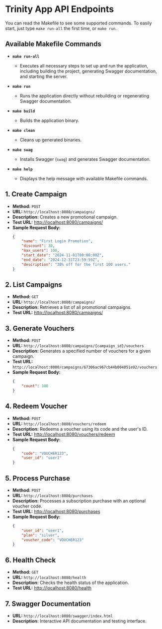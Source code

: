 # Trinity App API Endpoints

You can read the Makefile to see some supported commands. To easily start, just type `make run-all` the first time, or `make run`.

## Available Makefile Commands

- **`make run-all`**
  - Executes all necessary steps to set up and run the application, including building the project, generating Swagger documentation, and starting the server.
  
- **`make run`**
  - Runs the application directly without rebuilding or regenerating Swagger documentation.
  
- **`make build`**
  - Builds the application binary.
  
- **`make clean`**
  - Cleans up generated binaries.
  
- **`make swag`**
  - Installs Swagger (`swag`) and generates Swagger documentation.
  
- **`make help`**
  - Displays the help message with available Makefile commands.

## 1. Create Campaign

- **Method:** `POST`
- **URL:** `http://localhost:8080/campaigns/`
- **Description:** Creates a new promotional campaign.
- **Test URL:** [http://localhost:8080/campaigns/](http://localhost:8080/campaigns/)
- **Sample Request Body:**
    ```json
    {
        "name": "First Login Promotion",
        "discount": 30,
        "max_users": 100,
        "start_date": "2024-11-01T00:00:00Z",
        "end_date": "2024-12-31T23:59:59Z",
        "description": "30% off for the first 100 users."
    }
    ```

## 2. List Campaigns

- **Method:** `GET`
- **URL:** `http://localhost:8080/campaigns/`
- **Description:** Retrieves a list of all promotional campaigns.
- **Test URL:** [http://localhost:8080/campaigns/](http://localhost:8080/campaigns/)

## 3. Generate Vouchers

- **Method:** `POST`
- **URL:** `http://localhost:8080/campaigns/{campaign_id}/vouchers`
- **Description:** Generates a specified number of vouchers for a given campaign.
- **Test URL:** `http://localhost:8080/campaigns/67306ac967cb44b004051e92/vouchers`
- **Sample Request Body:**
    ```json
    {
        "count": 100
    }
    ```

## 4. Redeem Voucher

- **Method:** `POST`
- **URL:** `http://localhost:8080/vouchers/redeem`
- **Description:** Redeems a voucher using its code and the user's ID.
- **Test URL:** [http://localhost:8080/vouchers/redeem](http://localhost:8080/vouchers/redeem)
- **Sample Request Body:**
    ```json
    {
        "code": "VOUCHER123",
        "user_id": "user1"
    }
    ```

## 5. Process Purchase

- **Method:** `POST`
- **URL:** `http://localhost:8080/purchases`
- **Description:** Processes a subscription purchase with an optional voucher code.
- **Test URL:** [http://localhost:8080/purchases](http://localhost:8080/purchases)
- **Sample Request Body:**
    ```json
    {
        "user_id": "user1",
        "plan": "silver",
        "voucher_code": "VOUCHER123"
    }
    ```

## 6. Health Check

- **Method:** `GET`
- **URL:** `http://localhost:8080/health`
- **Description:** Checks the health status of the application.
- **Test URL:** [http://localhost:8080/health](http://localhost:8080/health)

## 7. Swagger Documentation

- **URL:** `http://localhost:8080/swagger/index.html`
- **Description:** Interactive API documentation and testing interface.
